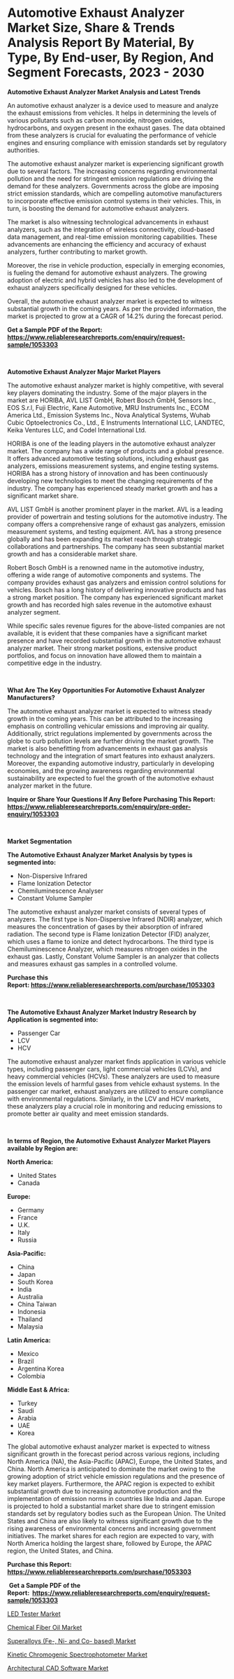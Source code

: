 <p><h1>Automotive Exhaust Analyzer Market Size, Share & Trends Analysis Report By Material, By Type, By End-user, By Region, And Segment Forecasts, 2023 - 2030</h1></p><p><strong>Automotive Exhaust Analyzer Market Analysis and Latest Trends</strong></p>
<p><p>An automotive exhaust analyzer is a device used to measure and analyze the exhaust emissions from vehicles. It helps in determining the levels of various pollutants such as carbon monoxide, nitrogen oxides, hydrocarbons, and oxygen present in the exhaust gases. The data obtained from these analyzers is crucial for evaluating the performance of vehicle engines and ensuring compliance with emission standards set by regulatory authorities.</p><p>The automotive exhaust analyzer market is experiencing significant growth due to several factors. The increasing concerns regarding environmental pollution and the need for stringent emission regulations are driving the demand for these analyzers. Governments across the globe are imposing strict emission standards, which are compelling automotive manufacturers to incorporate effective emission control systems in their vehicles. This, in turn, is boosting the demand for automotive exhaust analyzers.</p><p>The market is also witnessing technological advancements in exhaust analyzers, such as the integration of wireless connectivity, cloud-based data management, and real-time emission monitoring capabilities. These advancements are enhancing the efficiency and accuracy of exhaust analyzers, further contributing to market growth.</p><p>Moreover, the rise in vehicle production, especially in emerging economies, is fueling the demand for automotive exhaust analyzers. The growing adoption of electric and hybrid vehicles has also led to the development of exhaust analyzers specifically designed for these vehicles.</p><p>Overall, the automotive exhaust analyzer market is expected to witness substantial growth in the coming years. As per the provided information, the market is projected to grow at a CAGR of 14.2% during the forecast period.</p></p>
<p><strong>Get a Sample PDF of the Report:&nbsp; <a href="https://www.reliableresearchreports.com/enquiry/request-sample/1053303">https://www.reliableresearchreports.com/enquiry/request-sample/1053303</a></strong></p>
<p>&nbsp;</p>
<p><strong>Automotive Exhaust Analyzer Major Market Players</strong></p>
<p><p>The automotive exhaust analyzer market is highly competitive, with several key players dominating the industry. Some of the major players in the market are HORIBA, AVL LIST GmbH, Robert Bosch GmbH, Sensors Inc., EOS S.r.l, Fuji Electric, Kane Automotive, MRU Instruments Inc., ECOM America Ltd., Emission Systems Inc., Nova Analytical Systems, Wuhab Cubic Optoelectronics Co., Ltd., E Instruments International LLC, LANDTEC, Keika Ventures LLC, and Codel International Ltd.</p><p>HORIBA is one of the leading players in the automotive exhaust analyzer market. The company has a wide range of products and a global presence. It offers advanced automotive testing solutions, including exhaust gas analyzers, emissions measurement systems, and engine testing systems. HORIBA has a strong history of innovation and has been continuously developing new technologies to meet the changing requirements of the industry. The company has experienced steady market growth and has a significant market share.</p><p>AVL LIST GmbH is another prominent player in the market. AVL is a leading provider of powertrain and testing solutions for the automotive industry. The company offers a comprehensive range of exhaust gas analyzers, emission measurement systems, and testing equipment. AVL has a strong presence globally and has been expanding its market reach through strategic collaborations and partnerships. The company has seen substantial market growth and has a considerable market share.</p><p>Robert Bosch GmbH is a renowned name in the automotive industry, offering a wide range of automotive components and systems. The company provides exhaust gas analyzers and emission control solutions for vehicles. Bosch has a long history of delivering innovative products and has a strong market position. The company has experienced significant market growth and has recorded high sales revenue in the automotive exhaust analyzer segment.</p><p>While specific sales revenue figures for the above-listed companies are not available, it is evident that these companies have a significant market presence and have recorded substantial growth in the automotive exhaust analyzer market. Their strong market positions, extensive product portfolios, and focus on innovation have allowed them to maintain a competitive edge in the industry.</p></p>
<p>&nbsp;</p>
<p><strong>What Are The Key Opportunities For Automotive Exhaust Analyzer Manufacturers?</strong></p>
<p><p>The automotive exhaust analyzer market is expected to witness steady growth in the coming years. This can be attributed to the increasing emphasis on controlling vehicular emissions and improving air quality. Additionally, strict regulations implemented by governments across the globe to curb pollution levels are further driving the market growth. The market is also benefitting from advancements in exhaust gas analysis technology and the integration of smart features into exhaust analyzers. Moreover, the expanding automotive industry, particularly in developing economies, and the growing awareness regarding environmental sustainability are expected to fuel the growth of the automotive exhaust analyzer market in the future.</p></p>
<p><strong>Inquire or Share Your Questions If Any Before Purchasing This Report: <a href="https://www.reliableresearchreports.com/enquiry/pre-order-enquiry/1053303">https://www.reliableresearchreports.com/enquiry/pre-order-enquiry/1053303</a></strong></p>
<p>&nbsp;</p>
<p><strong>Market Segmentation</strong></p>
<p><strong>The Automotive Exhaust Analyzer Market Analysis by types is segmented into:</strong></p>
<p><ul><li>Non-Dispersive Infrared</li><li>Flame Ionization Detector</li><li>Chemiluminescence Analyser</li><li>Constant Volume Sampler</li></ul></p>
<p><p>The automotive exhaust analyzer market consists of several types of analyzers. The first type is Non-Dispersive Infrared (NDIR) analyzer, which measures the concentration of gases by their absorption of infrared radiation. The second type is Flame Ionization Detector (FID) analyzer, which uses a flame to ionize and detect hydrocarbons. The third type is Chemiluminescence Analyzer, which measures nitrogen oxides in the exhaust gas. Lastly, Constant Volume Sampler is an analyzer that collects and measures exhaust gas samples in a controlled volume.</p></p>
<p><strong>Purchase this Report:&nbsp;<a href="https://www.reliableresearchreports.com/purchase/1053303">https://www.reliableresearchreports.com/purchase/1053303</a></strong></p>
<p>&nbsp;</p>
<p><strong>The Automotive Exhaust Analyzer Market Industry Research by Application is segmented into:</strong></p>
<p><ul><li>Passenger Car</li><li>LCV</li><li>HCV</li></ul></p>
<p><p>The automotive exhaust analyzer market finds application in various vehicle types, including passenger cars, light commercial vehicles (LCVs), and heavy commercial vehicles (HCVs). These analyzers are used to measure the emission levels of harmful gases from vehicle exhaust systems. In the passenger car market, exhaust analyzers are utilized to ensure compliance with environmental regulations. Similarly, in the LCV and HCV markets, these analyzers play a crucial role in monitoring and reducing emissions to promote better air quality and meet emission standards.</p></p>
<p>&nbsp;</p>
<p><strong>In terms of Region, the Automotive Exhaust Analyzer Market Players available by Region are:</strong></p>
<p>
    <p> <strong> North America: </strong>
        <ul>
            <li>United States</li>
            <li>Canada</li>
        </ul>
        </p> 
    <p> <strong> Europe: </strong>
        <ul>
            <li>Germany</li>
            <li>France</li>
            <li>U.K.</li>
            <li>Italy</li>
            <li>Russia</li>
        </ul>
        </p> 
    <p> <strong> Asia-Pacific: </strong>
        <ul>
            <li>China</li>
            <li>Japan</li>
            <li>South Korea</li>
            <li>India</li>
            <li>Australia</li>
            <li>China Taiwan</li>
            <li>Indonesia</li>
            <li>Thailand</li>
            <li>Malaysia</li>
        </ul>
        </p> 
    <p> <strong> Latin America: </strong>
        <ul>
            <li>Mexico</li>
            <li>Brazil</li>
            <li>Argentina Korea</li>
            <li>Colombia</li>
        </ul>
        </p> 
    <p> <strong> Middle East & Africa: </strong>
        <ul>
            <li>Turkey</li>
            <li>Saudi</li>
            <li>Arabia</li>
            <li>UAE</li>
            <li>Korea</li>
        </ul>
    </p>
    </p>
<p><p>The global automotive exhaust analyzer market is expected to witness significant growth in the forecast period across various regions, including North America (NA), the Asia-Pacific (APAC), Europe, the United States, and China. North America is anticipated to dominate the market owing to the growing adoption of strict vehicle emission regulations and the presence of key market players. Furthermore, the APAC region is expected to exhibit substantial growth due to increasing automotive production and the implementation of emission norms in countries like India and Japan. Europe is projected to hold a substantial market share due to stringent emission standards set by regulatory bodies such as the European Union. The United States and China are also likely to witness significant growth due to the rising awareness of environmental concerns and increasing government initiatives. The market shares for each region are expected to vary, with North America holding the largest share, followed by Europe, the APAC region, the United States, and China.</p></p>
<p><strong>Purchase this Report: <a href="https://www.reliableresearchreports.com/purchase/1053303">https://www.reliableresearchreports.com/purchase/1053303</a></strong></p>
<p>&nbsp;<strong>Get a Sample PDF of the Report:&nbsp;&nbsp;<a href="https://www.reliableresearchreports.com/enquiry/request-sample/1053303">https://www.reliableresearchreports.com/enquiry/request-sample/1053303</a></strong></p>
<p><strong></strong></p>
<p><p><a href="https://www.linkedin.com/pulse/decoding-led-tester-market-deep-dive-latest-trends-segmentation-ffqof/">LED Tester Market</a></p><p><a href="https://github.com/PeterParrish5/Market-Research-Report-List-1/blob/main/chemical-fiber-oil-market.md">Chemical Fiber Oil Market</a></p><p><a href="https://github.com/WillieWoodard/Market-Research-Report-List-1/blob/main/superalloys-fe-ni-and-co-based-market.md">Superalloys (Fe-, Ni- and Co- based) Market</a></p><p><a href="https://www.linkedin.com/pulse/kinetic-chromogenic-spectrophotometer-market-insights-players-ozxhf/">Kinetic Chromogenic Spectrophotometer Market</a></p><p><a href="https://medium.com/@walterstanley64/architectural-cad-software-market-insight-market-trends-growth-forecasted-from-2023-to-2030-cd9704ac90a0">Architectural CAD Software Market</a></p></p>